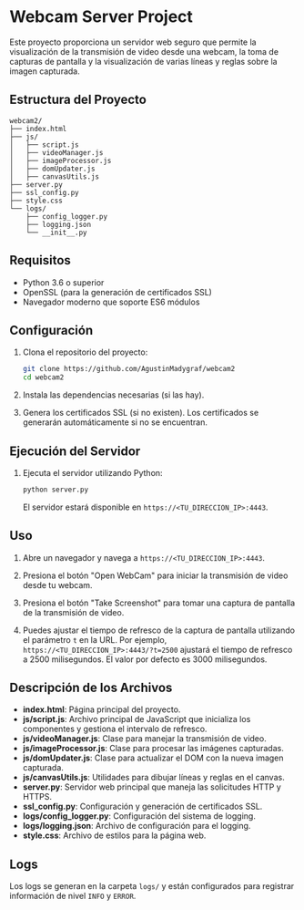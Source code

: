 # Webcam Server Project

Este proyecto proporciona un servidor web seguro que permite la visualización de la transmisión de video desde una webcam, la toma de capturas de pantalla y la visualización de varias líneas y reglas sobre la imagen capturada.

## Estructura del Proyecto

```
webcam2/
├── index.html
├── js/
│   ├── script.js
│   ├── videoManager.js
│   ├── imageProcessor.js
│   ├── domUpdater.js
│   ├── canvasUtils.js
├── server.py
├── ssl_config.py
├── style.css
└── logs/
    ├── config_logger.py
    ├── logging.json
    └── __init__.py
```

## Requisitos

- Python 3.6 o superior
- OpenSSL (para la generación de certificados SSL)
- Navegador moderno que soporte ES6 módulos

## Configuración

1. Clona el repositorio del proyecto:

   ```bash
   git clone https://github.com/AgustinMadygraf/webcam2
   cd webcam2
   ```

2. Instala las dependencias necesarias (si las hay).

3. Genera los certificados SSL (si no existen). Los certificados se generarán automáticamente si no se encuentran.

## Ejecución del Servidor

1. Ejecuta el servidor utilizando Python:

   ```bash
   python server.py
   ```

   El servidor estará disponible en `https://<TU_DIRECCION_IP>:4443`.

## Uso

1. Abre un navegador y navega a `https://<TU_DIRECCION_IP>:4443`.

2. Presiona el botón "Open WebCam" para iniciar la transmisión de video desde tu webcam.

3. Presiona el botón "Take Screenshot" para tomar una captura de pantalla de la transmisión de video.

4. Puedes ajustar el tiempo de refresco de la captura de pantalla utilizando el parámetro `t` en la URL. Por ejemplo, `https://<TU_DIRECCION_IP>:4443/?t=2500` ajustará el tiempo de refresco a 2500 milisegundos. El valor por defecto es 3000 milisegundos.

## Descripción de los Archivos

- **index.html**: Página principal del proyecto.
- **js/script.js**: Archivo principal de JavaScript que inicializa los componentes y gestiona el intervalo de refresco.
- **js/videoManager.js**: Clase para manejar la transmisión de video.
- **js/imageProcessor.js**: Clase para procesar las imágenes capturadas.
- **js/domUpdater.js**: Clase para actualizar el DOM con la nueva imagen capturada.
- **js/canvasUtils.js**: Utilidades para dibujar líneas y reglas en el canvas.
- **server.py**: Servidor web principal que maneja las solicitudes HTTP y HTTPS.
- **ssl_config.py**: Configuración y generación de certificados SSL.
- **logs/config_logger.py**: Configuración del sistema de logging.
- **logs/logging.json**: Archivo de configuración para el logging.
- **style.css**: Archivo de estilos para la página web.

## Logs

Los logs se generan en la carpeta `logs/` y están configurados para registrar información de nivel `INFO` y `ERROR`.
